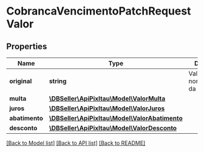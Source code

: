 # CobrancaVencimentoPatchRequestValor

## Properties
Name | Type | Description | Notes
------------ | ------------- | ------------- | -------------
**original** | **string** | Valor nominal/original da cobrança. | [optional] 
**multa** | [**\DBSeller\ApiPixItau\Model\ValorMulta**](ValorMulta.md) |  | [optional] 
**juros** | [**\DBSeller\ApiPixItau\Model\ValorJuros**](ValorJuros.md) |  | [optional] 
**abatimento** | [**\DBSeller\ApiPixItau\Model\ValorAbatimento**](ValorAbatimento.md) |  | [optional] 
**desconto** | [**\DBSeller\ApiPixItau\Model\ValorDesconto**](ValorDesconto.md) |  | [optional] 

[[Back to Model list]](../../README.md#documentation-for-models) [[Back to API list]](../../README.md#documentation-for-api-endpoints) [[Back to README]](../../README.md)

